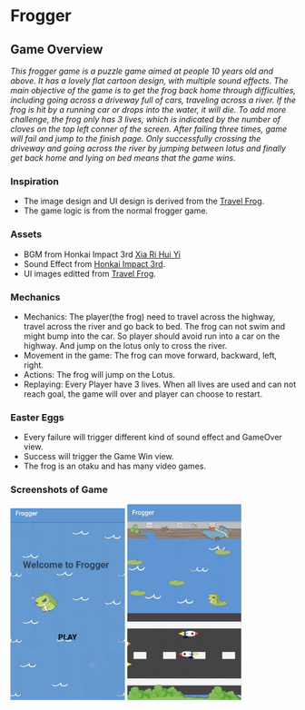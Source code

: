 # Frogger

## Game Overview

_This frogger game is a puzzle game aimed at people 10 years old and above. It has a lovely flat cartoon
 design, with multiple sound effects. The main objective of the game is to get the frog back home through 
 difficulties, including going across a driveway full of cars, traveling across a river. If the frog is 
 hit by a running car or drops into the water, it will die. To add more challenge, the frog only has 3 lives,
 which is indicated by the number of cloves on the top left conner of the screen. After failing three times, game will 
 fail and jump to the finish page. Only successfully crossing the driveway and going across the river by 
 jumping between lotus and finally get back home and lying on bed means that the game wins._ 
 

### Inspiration

- The image design and UI design is derived from the [Travel Frog](http://www.hit-point.co.jp/games/tabikaeru/).
- The game logic is from the normal frogger game.

### Assets

+ BGM from Honkai Impact 3rd [Xia Ri Hui Yi](http://www.bilibili.com/video/av26185092)
+ Sound Effect from [Honkai Impact 3rd](http://www.global.honkaiimpact3.com/).
+ UI images editted from [Travel Frog](http://www.hit-point.co.jp/games/tabikaeru/).

### Mechanics
 + Mechanics: The player(the frog) need to travel across the highway, travel across the river and go back to bed.
 The frog can not swim and might bump into the car. 
 So player should avoid run into a car on the highway. And jump on the lotus only to cross the river.
 + Movement in the game: The frog can move forward, backward, left, right.
 + Actions: The frog will jump on the Lotus.
 + Replaying: Every Player have 3 lives. When all lives are used and can not reach goal, 
 the game will over and player can choose to restart.

### Easter Eggs
  + Every failure will trigger different kind of sound effect and GameOver view.
  + Success will trigger the Game Win view.
  + The frog is an otaku and has many video games.
  
  
### Screenshots of Game
 <img src="https://github.com/KikiMax7/Frogger/blob/master/demoPics/welcomePage.png"  width="40%" height="40%"> <img src="https://github.com/KikiMax7/Frogger/blob/master/demoPics/gameView.png"  width="40%" height="40%">


